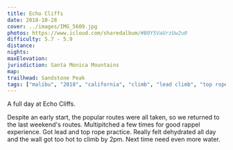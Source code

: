 ```yaml
---
title: Echo Cliffs
date: 2018-10-28
cover: ../images/IMG_5609.jpg
photos: https://www.icloud.com/sharedalbum/#B0Y5VaUrzUw2u0
difficulty: 5.7 - 5.9
distance:
nights:
maxElevation:
jurisdiction: Santa Monica Mountains
map:
trailhead: Sandstone Peak
tags: ["malibu", "2018", "california", "climb", "lead climb", "top rope", "rappel", "echo cliffs", "multipitch"]
---
```


A full day at Echo Cliffs.

Despite an early start, the popular routes were all taken, so we returned to
the last weekend's routes.  Multipitched a few times for good rappel
experience.  Got lead and top rope practice.  Really felt dehydrated all day
and the wall got too hot to climb by 2pm.  Next time need even more water.

